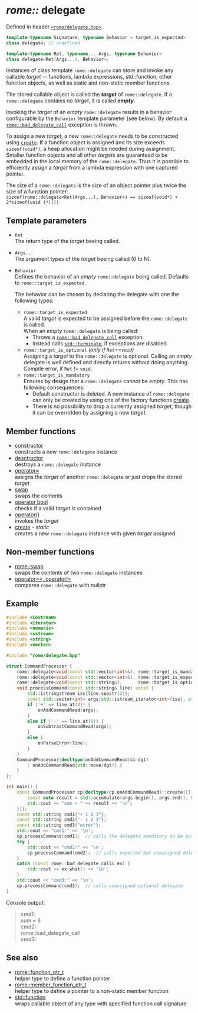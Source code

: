 # _rome::_ **delegate**

Defined in header [`<rome/delegate.hpp>`](../include/rome/delegate.hpp).

```cpp
template<typename Signature, typename Behavior = target_is_expected>
class delegate; // undefined

template<typename Ret, typename... Args, typename Behavior>
class delegate<Ret(Args...), Behavior>;
```

Instances of class template `rome::delegate` can store and invoke any callable _target_ -- functions, lambda expressions, std::function, other function objects, as well as static and non-static member functions.

The stored callable object is called the **_target_** of `rome::delegate`. If a `rome::delegate` contains no _target_, it is called **_empty_**.

Invoking the _target_ of an _empty_ `rome::delegate` results in a behavior configurable by the `Behavior` template parameter (see below). By default a [`rome::bad_delegate_call`](delegate/bad_delegate_call.md) exception is thrown.

To assign a new _target_, a new `rome::delegate` needs to be constructed using [`create`](delegate/create.md). If a function object is assigned and its size exceeds `sizeof(void*)`, a heap allocation might be needed during assignment. Smaller function objects and all other _targets_ are guaranteed to be embedded in the local memory of the `rome::delegate`. Thus it is possible to efficiently assign a _target_ from a lambda expression with one captured pointer.

The size of a `rome::delegate` is the size of an object pointer plus twice the size of a function pointer:  
`sizeof(rome::delegate<Ret(Args...), Behavior>) == sizeof(void*) + 2*sizeof(void (*)())`

## Template parameters

- `Ret`  
  The return type of the _target_ beeing called.
- `Args...`  
  The argument types of the _target_ beeing called (0 to N).
- `Behavior`  
  Defines the behavior of an _empty_ `rome::delegate` being called. Defaults to `rome::target_is_expected`.
  
  The behavior can be chosen by declaring the delegate with one the following types:
  
  - `rome::target_is_expected`  
    A valid _target_ is expected to be assigned before the `rome::delegate` is called.  
    When an _empty_ `rome::delegate` is being called:
    - Throws a [`rome::bad_delegate_call`](delegate/bad_delegate_call.md) exception.
    - Instead calls [`std::terminate`](https://en.cppreference.com/w/cpp/error/terminate), if exceptions are disabled.
  - `rome::target_is_optional` _(only if `Ret`==`void`)_  
    Assigning a _target_ to the `rome::delegate` is optional. Calling an _empty_ delegate is well defined and directly returns without doing anything.  
    Compile error, if `Ret` != `void`.
  - `rome::target_is_mandatory`  
    Ensures by design that a `rome::delegate` cannot be _empty_. This has following consequences:
    - Default constructor is deleted. A new instance of `rome::delegate` can only be created by using one of the factory functions [create](delegate/create.md).
    - There is no possibility to drop a currently assigned _target_, though it can be overridden by assigning a new _target_.

## Member functions

- [constructor](delegate/constructor.md)  
  constructs a new `rome::delegate` instance
- [desctructor](delegate/destructor.md)  
  destroys a `rome::delegate` instance
- [operator=](delegate/operator_assignment.md)  
  assigns the _target_ of another `rome::delegate` or just drops the stored _target_
- [swap](delegate/swap.md)  
  swaps the contents
- [operator bool](delegate/operator_bool.md)  
  checks if a valid _target_ is contained
- [operator()](delegate/operator_function_call.md)  
  invokes the _target_
- [create](delegate/create.md) - _static_  
  creates a new `rome::delegate` instance with given _target_ assigned

## Non-member functions

- [rome::swap](delegate/swap2.md)  
  swaps the contents of two `rome::delegate` instances
- [operator==, operator!=](delegate/operator_cmp_nullptr.md)  
  compares `rome::delegate` with nullptr

## Example

```cpp
#include <iostream>
#include <iterator>
#include <numeric>
#include <sstream>
#include <string>
#include <vector>

#include "rome/delegate.hpp"

struct CommandProcessor {
    rome::delegate<void(const std::vector<int>&), rome::target_is_mandatory> onAddCommandRead;
    rome::delegate<void(const std::vector<int>&), rome::target_is_expected>  onSubtractCommandRead;
    rome::delegate<void(const std::string&),      rome::target_is_optional>  onParseError;
    void processCommand(const std::string& line) const {
        std::istringstream iss{line.substr(2)};
        const std::vector<int> args{std::istream_iterator<int>{iss}, std::istream_iterator<int>{}};
        if ('+' == line.at(0)) {
            onAddCommandRead(args);
        }
        else if ('-' == line.at(0)) {
            onSubtractCommandRead(args);
        }
        else {
            onParseError(line);
        }
    }
    CommandProcessor(decltype(onAddCommandRead)&& dgt)
        : onAddCommandRead{std::move(dgt)} {
    }
};

int main() {
    const CommandProcessor cp{decltype(cp.onAddCommandRead)::create([](const std::vector<int>& args) {
        const auto result = std::accumulate(args.begin(), args.end(), 0);
        std::cout << "sum = " << result << '\n';
    })};
    const std::string cmd1{"+ 1 2 3"};
    const std::string cmd2{"- 1 2 3"};
    const std::string cmd3{"error"};
    std::cout << "cmd1:" << '\n';
    cp.processCommand(cmd1);  // calls the delegate mandatory to be passed during construction
    try {
        std::cout << "cmd2:" << '\n';
        cp.processCommand(cmd2);  // calls expected but unassigned delegate
    }
    catch (const rome::bad_delegate_call& ex) {
        std::cout << ex.what() << '\n';
    }
    std::cout << "cmd3:" << '\n';
    cp.processCommand(cmd3);  // calls unassigned optional delegate
}
```

Console output:

> cmd1:  
> sum = 6  
> cmd2:  
> rome::bad_delegate_call  
> cmd3:

## See also

- [rome::function_ptr_t](function_ptr.md)  
  helper type to define a function pointer
- [rome::member_function_ptr_t](function_ptr.md)  
  helper type to define a pointer to a non-static member function
- [std::function](https://en.cppreference.com/w/cpp/utility/functional/function)  
  wraps callable object of any type with specified function call signature
